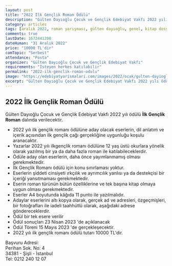 ```yaml
---
layout: post
title: "2022 İlk Gençlik Roman Ödülü"
description: "Gülten Dayıoğlu Çocuk ve Gençlik Edebiyat Vakfı 2022 yılı ödülü İlk Gençlik Roman dalında verilecektir."
category: articles
tags: [aralık 2022, roman yarışması, gülten dayıoğlu, genel, kitap dosyası]
comments: true
lastDate: 1672441200
dateHuman: "31 Aralık 2022"
price: "10000 TL'dir"
comTopic: "Serbest"
attendance: "Posta"
organizer: "Gülten Dayıoğlu Çocuk ve Gençlik Edebiyat Vakfı"
requirements: "İsteyen herkes katılabilir"
permalink: "2022-ilk-genclik-roman-odulu"
image: "https://edebiyatyarismalari.com/images/2022/ocak/gulten-dayioglu-ilk-genclik-romani.JPG"
excerpt: "Gülten Dayıoğlu Çocuk ve Gençlik Edebiyat Vakfı 2022 yılı ödülü <strong>İlk Gençlik Roman</strong> dalında verilecektir."
---
```


## 2022 İlk Gençlik Roman Ödülü
Gülten Dayıoğlu Çocuk ve Gençlik Edebiyat Vakfı 2022 yılı ödülü **İlk Gençlik Roman** dalında verilecektir.  

- 2022 yılı ilk gençlik romanı ödülüne aday olacak eserlerin, dil anlatım ve içerik açısından ilk gençlik çağı gerçekliğine uygunluğu koşulu aranacaktır.
- Yazarlar 2022 yılı ilkgençlik romanı ödülüne 12 yaş üstü okurlara yönelik olarak yazılmış bir ya da daha fazla roman ile katılabileceklerdir. 
- Ödüle aday olan eserlerin, daha önce yayımlanmamış olması gerekmektedir.
- İlk Gençlik Romanı ödülü için konu sınırlaması yoktur.
- Eserlerin şiddeti cinsiyeti ırkçılık ve ayrımcılık yanlısı ya da destekçisi bir içeriği yansıtmaması gerekmektedir.
- Eserin roman türünün bütün özelliklerine ve tek başına kitap olmaya uygun olması gerekmektedir.
- Eserler A4 boyutunda kâğıda 11 punto ile yazılmalıdır.
- Adaylar eserlerini altı kopya olarak, gerçek ad ve adresleri, özgeçmişleri, bir fotoğrafları ile iadeli taahhütlü olarak, aşağıdaki adrese göndereceklerdir.
- Ödül bir tek esere verilir
- Ödül sonuçları 23 Nisan 2023 'de açıklanacak
- Ödül Töreni 15 Mayıs 2023 'de gerçekleşecektir.
- 2022 yılı ilk gençlik romanı ödülü tutarı 10000 TL'dir.

Başvuru Adresi:  
Perihan Sok. No: 4  
34381 - Şişli - İstanbul  
Tel: 0212 240 12 07
